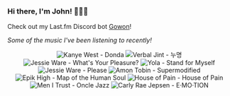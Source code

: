### Hi there, I'm John! 🏄🏻‍♂️

Check out my Last.fm Discord bot [Gowon](http://gowon.ca)!

_Some of the music I've been listening to recently!_


<!-- lastfm -->
<p align="center"><img src="https://lastfm.freetls.fastly.net/i/u/64s/32f2b94ebebb2742709006790b9209b9.png" title="Kanye West - Donda"> <img src="https://lastfm.freetls.fastly.net/i/u/64s/0889d78948702f56f7f5762394c57c74.png" title="Verbal Jint - 누명"> <img src="https://lastfm.freetls.fastly.net/i/u/64s/1efdf5b6ba52459efb7a4a3f60b0d2a8.jpg" title="Jessie Ware - What's Your Pleasure?"> <img src="https://lastfm.freetls.fastly.net/i/u/64s/afee6025668b21a38c66de6d15b4e543.jpg" title="Yola - Stand for Myself"> <img src="https://lastfm.freetls.fastly.net/i/u/64s/7479b651889525b577b2d793cc9f6636.jpg" title="Jessie Ware - Please"> <img src="https://lastfm.freetls.fastly.net/i/u/64s/82c14211f96b07c3a9cd53c5b3fc2ca2.jpg" title="Amon Tobin - Supermodified"> <img src="https://lastfm.freetls.fastly.net/i/u/64s/5db8d306165743ffabbb1c0b1bfd6276.png" title="Epik High - Map of the Human Soul"> <img src="https://lastfm.freetls.fastly.net/i/u/64s/63418a4ffc590e3f2efee5db1f25db43.jpg" title="House of Pain - House of Pain"> <img src="https://lastfm.freetls.fastly.net/i/u/64s/e4c84efa4965da3dc4c1a40c40afe389.png" title="Men I Trust - Oncle Jazz"> <img src="https://lastfm.freetls.fastly.net/i/u/64s/fec9b0cbbeeb4e47c1f8457d75da5595.png" title="Carly Rae Jepsen - E·MO·TION"> </p>
